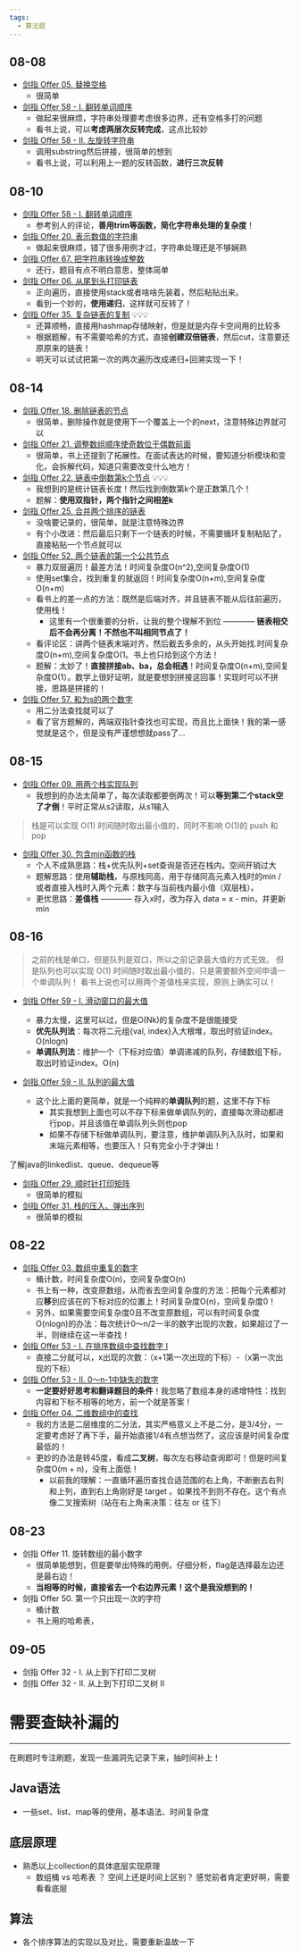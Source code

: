 ```yaml
---
tags:
  - 算法题
---
```

## 08-08
- [剑指 Offer 05. 替换空格](https://leetcode.cn/problems/ti-huan-kong-ge-lcof/)
	- 很简单
- [剑指 Offer 58 - I. 翻转单词顺序](https://leetcode.cn/problems/fan-zhuan-dan-ci-shun-xu-lcof/)
	- 做起来很麻烦，字符串处理要考虑很多边界，还有空格多打的问题
	- 看书上说，可以**考虑两层次反转完成**，这点比较妙
- [剑指 Offer 58 - II. 左旋转字符串](https://leetcode.cn/problems/zuo-xuan-zhuan-zi-fu-chuan-lcof/)
	- 调用substring然后拼接，很简单的想到
	- 看书上说，可以利用上一题的反转函数，**进行三次反转**

## 08-10
- [剑指 Offer 58 - I. 翻转单词顺序](https://leetcode.cn/problems/fan-zhuan-dan-ci-shun-xu-lcof/)
	- 参考别人的评论，**善用trim等函数，简化字符串处理的复杂度**！
- [剑指 Offer 20. 表示数值的字符串](https://leetcode.cn/problems/biao-shi-shu-zhi-de-zi-fu-chuan-lcof/)
	- 做起来很麻烦，错了很多用例才过，字符串处理还是不够娴熟
- [剑指 Offer 67. 把字符串转换成整数](https://leetcode.cn/problems/ba-zi-fu-chuan-zhuan-huan-cheng-zheng-shu-lcof/)
	- 还行，题目有点不明白意思，整体简单
- [剑指 Offer 06. 从尾到头打印链表](https://leetcode.cn/problems/cong-wei-dao-tou-da-yin-lian-biao-lcof/)
	- 正向遍历，直接使用stack或者啥啥先装着，然后粘贴出来。
	- 看到一个妙的，**使用递归**，这样就可反转了！
- [剑指 Offer 35. 复杂链表的复制](https://leetcode.cn/problems/fu-za-lian-biao-de-fu-zhi-lcof/)  💡💡💡
	- 还算顺畅，直接用hashmap存储映射，但是就是内存卡空间用的比较多
	- 根据题解，有不需要哈希的方式，直接**创建双倍链表**，然后cut，注意要还原原来的链表！
	- 明天可以试试把第一次的两次遍历改成递归+回溯实现一下！
## 08-14
- [剑指 Offer 18. 删除链表的节点](https://leetcode.cn/problems/shan-chu-lian-biao-de-jie-dian-lcof/)
	- 很简单，删除操作就是使用下一个覆盖上一个的next，注意特殊边界就可以
- [剑指 Offer 21. 调整数组顺序使奇数位于偶数前面](https://leetcode.cn/problems/diao-zheng-shu-zu-shun-xu-shi-qi-shu-wei-yu-ou-shu-qian-mian-lcof/)
	- 很简单，书上还提到了拓展性。在面试表达的时候，要知道分析模块和变化，会拆解代码，知道只需要改变什么地方！
- [剑指 Offer 22. 链表中倒数第k个节点](https://leetcode.cn/problems/lian-biao-zhong-dao-shu-di-kge-jie-dian-lcof/)   💡💡💡
	- 我想到的是统计链表长度！然后找到倒数第k个是正数第几个！
	- 题解：**使用双指针，两个指针之间相差k**
- [剑指 Offer 25. 合并两个排序的链表](https://leetcode.cn/problems/he-bing-liang-ge-pai-xu-de-lian-biao-lcof/)
	- 没啥要记录的，很简单，就是注意特殊边界
	- 有个小改进：然后最后只剩下一个链表的时候，不需要循环复制粘贴了，直接粘贴一个节点就可以
- [剑指 Offer 52. 两个链表的第一个公共节点](https://leetcode.cn/problems/liang-ge-lian-biao-de-di-yi-ge-gong-gong-jie-dian-lcof/)
	- 暴力双层遍历！最差方法！时间复杂度O(n^2),空间复杂度O(1)
	- 使用set集合，找到重复的就返回！时间复杂度O(n+m),空间复杂度O(n+m)
	- 看书上的差一点的方法：既然是后端对齐，并且链表不能从后往前遍历，使用栈！
		- 这里有一个很重要的分析，让我的整个理解不到位 ———— **链表相交后不会再分离！不然也不叫相同节点了！**
	- 看评论区：讲两个链表末端对齐，然后截去多余的，从头开始找.时间复杂度O(n+m),空间复杂度O(1。书上也只给到这个方法！
	- 题解：太妙了！**直接拼接ab、ba，总会相遇**！时间复杂度O(n+m),空间复杂度O(1）。数学上很好证明，就是要想到拼接这回事！实现时可以不拼接，思路是拼接的！
- [剑指 Offer 57. 和为s的两个数字](https://leetcode.cn/problems/he-wei-sde-liang-ge-shu-zi-lcof/)
	- 用二分法查找就可以了
	- 看了官方题解的，两端双指针查找也可实现，而且比上面快！我的第一感觉就是这个，但是没有严谨想想就pass了...

## 08-15
- [剑指 Offer 09. 用两个栈实现队列](https://leetcode.cn/problems/yong-liang-ge-zhan-shi-xian-dui-lie-lcof/)
	- 我想到的办法太简单了，每次读取都要倒两次！可以**等到第二个stack空了才倒**！平时正常从s2读取，从s1输入

>栈是可以实现 O(1) 时间随时取出最小值的，同时不影响 O(1)的 push 和 pop
- [剑指 Offer 30. 包含min函数的栈](https://leetcode.cn/problems/bao-han-minhan-shu-de-zhan-lcof/)
	- 个人不成熟思路：栈+优先队列+set查询是否还在栈内。空间开销过大
	- 题解思路：使用**辅助栈**，与原栈同高，用于存储同高元素入栈时的min / 或者直接入栈时入两个元素：数字与当前栈内最小值（双层栈）。
	- 更优思路：**差值栈** ———— 存入x时，改为存入 data = x - min，并更新min

## 08-16
>之前的栈是单口，但是队列是双口，所以之前记录最大值的方式无效。
>但是队列也可以实现 O(1) 时间随时取出最小值的，只是需要额外空间申请一个单调队列！
>看书上说也可以用两个差值栈来实现，原则上确实可以！
- [剑指 Offer 59 - I. 滑动窗口的最大值](https://leetcode.cn/problems/hua-dong-chuang-kou-de-zui-da-zhi-lcof/)

	- 暴力太慢，这里可以过，但是O(Nk)的复杂度不是很能接受
	- **优先队列法**：每次将二元组{val, index}入大根堆，取出时验证index。O(nlogn)
	- **单调队列法**：维护一个（下标对应值）单调递减的队列，存储数组下标，取出时验证index。O(n)
- [剑指 Offer 59 - II. 队列的最大值](https://leetcode.cn/problems/dui-lie-de-zui-da-zhi-lcof/)
	- 这个比上面的更简单，就是一个纯粹的**单调队列**的题，这里不存下标
		- 其实我想到上面也可以不存下标来做单调队列的，直接每次滑动都进行pop，并且该值在单调队列头则也pop
		- 如果不存储下标做单调队列，要注意，维护单调队列入队时，如果和末端元素相等，也要压入！只有完全小于才弹出！

了解java的linkedlist、queue、dequeue等
- [剑指 Offer 29. 顺时针打印矩阵](https://leetcode.cn/problems/shun-shi-zhen-da-yin-ju-zhen-lcof/)
	- 很简单的模拟
- [剑指 Offer 31. 栈的压入、弹出序列](https://leetcode.cn/problems/zhan-de-ya-ru-dan-chu-xu-lie-lcof/)
	- 很简单的模拟

## 08-22
- [剑指 Offer 03. 数组中重复的数字](https://leetcode.cn/problems/shu-zu-zhong-zhong-fu-de-shu-zi-lcof/?envType=study-plan-v2&envId=coding-interviews)
	- 桶计数，时间复杂度O(n)，空间复杂度O(n)
	- 书上有一种，改变原数组，从而省去空间复杂度的方法：把每个元素都对应**移**到应该在的下标对应的位置上！时间复杂度O(n)，空间复杂度0！
	- 另外，如果需要空间复杂度0且不改变原数组，可以有时间复杂度O(nlogn)的办法：每次统计0～n/2一半的数字出现的次数，如果超过了一半，则继续在这一半查找！
- [剑指 Offer 53 - I. 在排序数组中查找数字 I](https://leetcode.cn/problems/zai-pai-xu-shu-zu-zhong-cha-zhao-shu-zi-lcof/description/?envType=study-plan-v2&envId=coding-interviews)
	- 直接二分就可以，x出现的次数：（x+1第一次出现的下标）-（x第一次出现的下标）
- [剑指 Offer 53 - II. 0～n-1中缺失的数字](https://leetcode.cn/problems/que-shi-de-shu-zi-lcof/?envType=study-plan-v2&envId=coding-interviews)
	- **一定要好好思考和翻译题目的条件**！我忽略了数组本身的递增特性：找到内容和下标不相等的地方，前一个就是答案！
- [剑指 Offer 04. 二维数组中的查找](https://leetcode.cn/problems/er-wei-shu-zu-zhong-de-cha-zhao-lcof/description/?envType=study-plan-v2&envId=coding-interviews)
	- 我的方法是二层维度的二分法，其实严格意义上不是二分，是3/4分，一定要考虑好了再下手，最开始直接1/4有点想当然了。这应该是时间复杂度最低的！
	- 更妙的办法是转45度，看成**二叉树**，每次左右移动查询即可！但是时间复杂度O(m + n)，没有上面低！
		- 以前我的理解：一直循环遍历查找合适范围的右上角，不断删去右列和上列，直到右上角刚好是 target 。如果找不到则不存在。这个有点像二叉搜索树（站在右上角来决策：往左 or 往下）
## 08-23
- 剑指 Offer 11. 旋转数组的最小数字
	- 很简单能想到，但是要举出特殊的用例，仔细分析，flag是选择最左边还是最右边！
	- **当相等的时候，直接省去一个右边界元素！这个是我没想到的！**
- 剑指 Offer 50. 第一个只出现一次的字符
	- 桶计数
	- 书上用的哈希表，

## 09-05
- 剑指 Offer 32 - I. 从上到下打印二叉树
- 剑指 Offer 32 - II. 从上到下打印二叉树 II
# 需要查缺补漏的
----
在刷题时专注刷题，发现一些漏洞先记录下来，抽时间补上！
## Java语法
- 一些set、list、map等的使用，基本语法、时间复杂度

## 底层原理
- 熟悉以上collection的具体底层实现原理
	- 数组桶 vs 哈希表 ？ 空间上还是时间上区别？ 感觉前者肯定更好啊，需要看看底层

## 算法
- 各个排序算法的实现以及对比，需要重新温故一下

